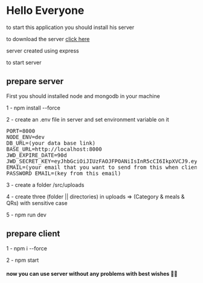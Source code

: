 # Hello Everyone

to start this application you should install his server

to download the server [click here](https://github.com/abdelrahman-sameeh/node-restuarant-API)

server created using express

to start server

## prepare server

First you should installed node and mongodb in your machine

1 - npm install --force

2 - create an .env file in server and set environment variable on it

<pre>
PORT=8000
NODE_ENV=dev
DB_URL=(your data base link)
BASE_URL=http://localhost:8000
JWD_EXPIRE_DATE=90d
JWD_SECRET_KEY=eyJhbGciOiJIUzFAOJFPOANiIsInR5cCI6IkpXVCJ9.eyJzdWIiOiIxMjM0NTY3OasdjaoisjdSI6IkpvaG4gRG9lIiwiYWRtaW4iOnRydWV9.TJVA95OrM7E2cBab30RMHrHDcEfxjoYZgeFONFh7HgQ  
EMAIL=(your email that you want to send from this when client click on forgetPassword)
PASSWORD_EMAIL=(key from this email)
</pre>


3 - create a folder /src/uploads

4 - create three (folder || directories) in uploads => (Category & meals & QRs) with sensitive case

5 - npm run dev


## prepare client 

1 - npm i --force

2 - npm start

#### now you can use server without any problems with best wishes 🤩🎉
